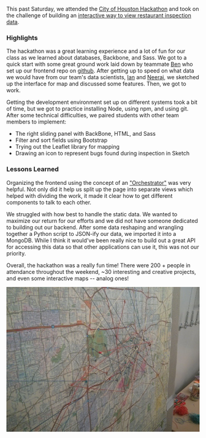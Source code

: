 This past Saturday, we attended the [City of Houston Hackathon](http://houstonhackathon2015.challengepost.com/submissions) and took on the challenge of building an [interactive way to view restaurant inspection data](http://challengepost.com/software/htx-food-inspection-map).
<!-- more -->

### Highlights
The hackathon was a great learning experience and a lot of fun for our class as we learned about databases, Backbone, and Sass. We got to a quick start with some great ground work laid down by teammate [Ben](https://github.com/bmagnantb) who set up our frontend repo on [github](https://github.com/htx-food-inspection-map).  After getting up to speed on what data we would have from our team's data scientists, [Ian](https://github.com/ianwells) and [Neeraj](https://github.com/neerajt), we sketched up the interface for map and discussed some features.  Then, we got to work.

Getting the development environment set up on different systems took a bit of time, but we got to practice installing Node, using npm, and using git.  After some technical difficulties, we paired students with other team members to implement:

  * The right sliding panel with BackBone, HTML, and Sass
  * Filter and sort fields using Bootstrap
  * Trying out the Leaflet library for mapping
  * Drawing an icon to represent bugs found during inspection in Sketch

### Lessons Learned
Organizing the frontend using the concept of an ["Orchestrator"](https://code.mixpanel.com/2015/04/08/straightening-our-backbone-a-lesson-in-event-driven-ui-development/) was very helpful.  Not only did it help us split up the page into separate views which helped with dividing the work, it made it clear how to get different components to talk to each other.

We struggled with how best to handle the static data.  We wanted to maximize our return for our efforts and we did not have someone dedicated to building out our backend.  After some data reshaping and wrangling together a Python script to JSON-ify our data, we imported it into a MongoDB.  While I think it would've been really nice to build out a great API for accessing this data so that other applications can use it, this was not our priority.

Overall, the hackathon was a really fun time!  There were 200 + people in attendance throughout the weekend, ~30 interesting and creative projects, and even some interactive maps -- analog ones!

![A map with pins and string connecting attendees' commutes](../images/hackathon-fun/map-pins.jpg)


